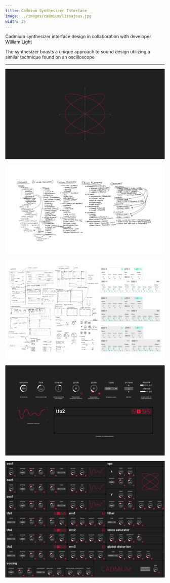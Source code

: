 ```yaml
---
title: Cadmium Synthesizer Interface
image: ../images/cadmium/lissajous.jpg
width: 25
---
```


Cadmium synthesizer interface design in collaboration with developer [William Light](https://twitter.com/wrl)

The synthesizer boasts a unique approach to sound design utilizing a similar technique found on an oscilloscope

***

![](../images/cadmium/lissajous.jpg)

![](../images/cadmium/ideation.jpg)

![](../images/cadmium/sketches.jpg)

![](../images/cadmium/ui-details.jpg)

![](../images/cadmium/cadmium-mockup.jpeg)